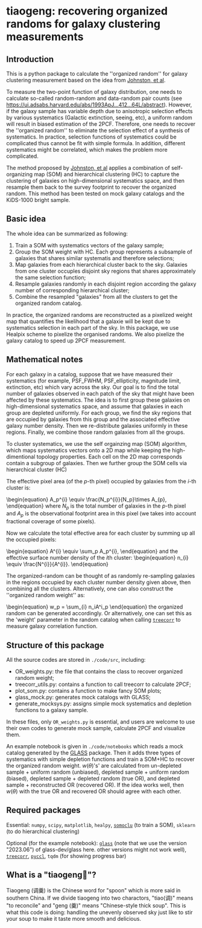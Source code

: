 # tiaogeng: recovering organized randoms for galaxy clustering measurements

## Introduction

This is a python package to calculate the ''organized random'' for galaxy clustering measurement based on the idea from [Johnston, et al](https://arxiv.org/abs/2012.08467).

To measure the two-point function of galaxy distribution, one needs to calculate so-called random-random and data-random pair counts (see https://ui.adsabs.harvard.edu/abs/1993ApJ...412...64L/abstract). However, if the galaxy sample has variable depth due to anisotropic selection effects by various systematics (Galactic extinction, seeing, etc), a uniform random will result in biased estimation of the 2PCF. Therefore, one needs to recover the ''organized random'' to eliminate the selection effect of a synthesis of systematics. In practice, selection functions of systematics could be complicated thus cannot be fit with simple formula. In addition, different systematics might be correlated, which makes the problem more complicated.

The method proposed by [Johnston, et al](https://arxiv.org/abs/2012.08467) applies a combination of self-organizing map (SOM) and hierarchical clustering (HC) to capture the clustering of galaxies on high-dimensional systematics space, and then resample them back to the survey footprint to recover the organized random. This method has been tested on mock galaxy catalogs and the KiDS-1000 bright sample.

## Basic idea

The whole idea can be summarized as following:

1. Train a SOM with systematics vectors of the galaxy sample;
2. Group the SOM weight with HC. Each group represents a subsample of galaxies that shares similar systematis and therefore selections;
3. Map galaxies from each hierarchical cluster back to the sky. Galaxies from one cluster occuples disjoint sky regions that shares approximately the same selection function;
4. Resample galaxies randomly in each disjoint region according the galaxy number of corresponding hierarchical cluster;
5. Combine the resampled "galaxies" from all the clusters to get the organized random catalog.

In practice, the organized randoms are reconstructed as a pixelized weight map that quantifies the likelihood that a galaxie will be kept due to systematics selection in each part of the sky. In this package, we use Healpix scheme to pixelize the organised randoms. We also pixelize the galaxy catalog to speed up 2PCF measurement.

## Mathematical notes

For each galaxy in a catalog, suppose that we have measured their systematics (for example, PSF\_FWHM, PSF\_ellipticity, magnitude limit, extinction, etc) which vary across the sky. Our goal is to find the total number of galaxies observed in each patch of the sky that might have been affected by these systematics. The idea is to first group these galaxies on high-dimensional systematics space, and assume that galaxies in each group are depleted uniformly. For each group, we find the sky regions that are occupied by galaxies from this group and the associated effective galaxy number density. Then we re-distribute galaxies uniformly in these regions. Finally, we combine those random galaxies from all the groups. 

To cluster systematics, we use the self orgainzing map (SOM) algorithm, which maps systematics vectors onto a 2D map while keeping the high-dimentional topology properties. Each cell on the 2D map corresponds contain a subgroup of galaxies. Then we further group the SOM cells via hierarchical cluster (HC)

The effective pixel area (of the $p$-th pixel) occupied by galaxies from the $i$-th cluster is:

\begin{equation}
    A_p^{i} \equiv \frac{N_p^{i}}{N_p}\times A_{p},
\end{equation}
where $N_p$ is the total number of galaxies in the $p$-th pixel and $A_{p}$ is the observational footprint area in this pixel (we takes into account fractional coverage of some pixels).

Now we calculate the total effective area for each cluster by summing up all the occupied pixels:

\begin{equation}
    A^{i} \equiv \sum_p A_p^{i},
\end{equation}
and the effective surface number density of the $i$th cluster:
\begin{equation}
    n_{i} \equiv \frac{N^{i}}{A^{i}}.
\end{equation}

The organized-random can be thought of as randomly re-sampling galaxies in the regions occupied by each cluster number density given above, then combining all the clusters. Alternatively, one can also construct the ''organized random weight'' as:

\begin{equation}
    w_p = \sum_{i} n_iA^i_p
\end{equation}
the organized random can be generated accordingly. Or alternatively, one can set this as the 'weight' parameter in the random catalog when calling [`treecorr`](https://rmjarvis.github.io/TreeCorr/_build/html/index.html) to measure galaxy correlation function.


## Structure of this package

All the source codes are stored in `./code/src`, including:

- OR_weights.py: the file that contains the class to recover organized random weight;
- treecorr_utils.py: contains a function to call treecorr to calculate 2PCF;
- plot_som.py: contains a function to make fancy SOM plots;
- glass_mock.py: generates mock catalogs with GLASS;
- generate_mocksys.py: assigns simple mock systematics and depletion functions to a galaxy sample.

In these files, only `OR_weights.py` is essential, and users are welcome to use their own codes to generate mock sample, calculate 2PCF and visualize them.

An example notebook is given in `./code/notebooks` which reads a mock catalog generated by the [GLASS](https://glass.readthedocs.io/en/stable/) package. Then it adds three types of systematics with simple depletion functions and train a SOM+HC to recover the organized random weight. $w(\theta)$'s' are calculated from un-depleted sample + uniform random (unbiased), depleted sample + uniform random (biased), depleted sample + depleted random (true OR), and depleted sample + reconstructed OR (recovered OR). If the idea works well, then $w(\theta)$ with the true OR and recovered OR should agree with each other.

## Required packages

Essential: `numpy`, `scipy`, `matplotlib`, `healpy`, [`somoclu`](https://somoclu.readthedocs.io/en/stable/) (to train a SOM), `sklearn` (to do hierarchical clustering)

Optional (for the example notebook): [`glass`](https://glass.readthedocs.io/en/stable/) (note that we use the version "2023.06") of glass-dev/glass here. other versions might not work well), [`treecorr`](https://rmjarvis.github.io/TreeCorr/_build/html/index.html), [`pyccl`](https://ccl.readthedocs.io/en/latest/index.html), `tqdm` (for showing progress bar)

## What is a "tiaogeng🥄"?

Tiaogeng (调羹) is the Chinese word for "spoon" which is more said in southern China. If we divide tiaogeng into two charactors, "tiao(调)" means "to reconcile" and "geng (羹)" means "Chinese-style thick soup". This is what this code is doing: handling the unevenly observed sky just like to stir your soup to make it taste more smooth and delicious.